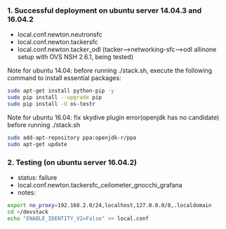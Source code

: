 ### 1. Successful deployment on ubuntu server 14.04.3 and 16.04.2
- local.conf.newton.neutronsfc
- local.conf.newton.tackersfc
- local.conf.newton.tacker_odl (tacker-->networking-sfc-->odl allinone setup with OVS NSH 2.6.1, being tested)

Note for ubuntu 14.04: before running ./stack.sh, execute the following command to install essential packages:

```sh
sudo apt-get install python-pip -y
sudo pip install --upgrade pip
sudo pip install -U os-testr
```

Note for ubuntu 16.04: fix skydive plugin error(openjdk has no candidate) before running ./stack.sh

```sh
sudo add-apt-repository ppa:openjdk-r/ppa  
sudo apt-get update   
```

### 2. Testing (on ubuntu server 16.04.2)
- status: failure
- local.conf.newton.tackersfc_ceilometer_gnocchi_grafana
- notes:

```sh
export no_proxy=192.168.2.0/24,localhost,127.0.0.0/8,.localdomain
cd ~/devstack
echo "ENABLE_IDENTITY_V2=False" >> local.conf
```
